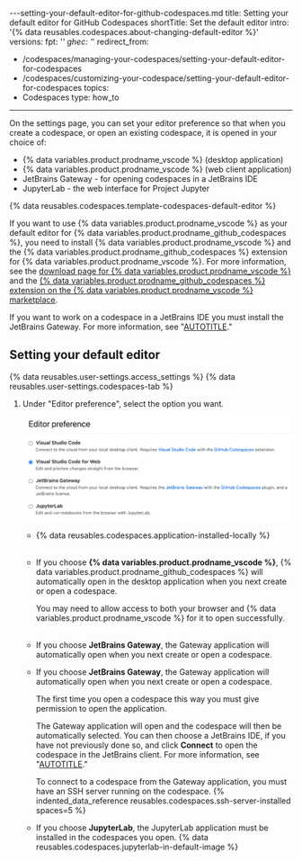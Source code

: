 ---setting-your-default-editor-for-github-codespaces.md
title: Setting your default editor for GitHub Codespaces
shortTitle: Set the default editor
intro: '{% data reusables.codespaces.about-changing-default-editor %}'
versions:
  fpt: '*'
  ghec: '*'
redirect_from:
  - /codespaces/managing-your-codespaces/setting-your-default-editor-for-codespaces
  - /codespaces/customizing-your-codespace/setting-your-default-editor-for-codespaces
topics:
  - Codespaces
type: how_to
---

On the settings page, you can set your editor preference so that when you create a codespace, or open an existing codespace, it is opened in your choice of:
- {% data variables.product.prodname_vscode %} (desktop application)
- {% data variables.product.prodname_vscode %} (web client application)
- JetBrains Gateway - for opening codespaces in a JetBrains IDE
- JupyterLab - the web interface for Project Jupyter 

{% data reusables.codespaces.template-codespaces-default-editor %}

If you want to use {% data variables.product.prodname_vscode %} as your default editor for {% data variables.product.prodname_github_codespaces %}, you need to install {% data variables.product.prodname_vscode %} and the {% data variables.product.prodname_github_codespaces %} extension for {% data variables.product.prodname_vscode %}. For more information, see the [download page for {% data variables.product.prodname_vscode %}](https://code.visualstudio.com/download/) and the [{% data variables.product.prodname_github_codespaces %} extension on the {% data variables.product.prodname_vscode %} marketplace](https://marketplace.visualstudio.com/items?itemName=GitHub.codespaces).

If you want to work on a codespace in a JetBrains IDE you must install the JetBrains Gateway. For more information, see "[AUTOTITLE](/codespaces/developing-in-codespaces/using-github-codespaces-in-your-jetbrains-ide)."

## Setting your default editor

{% data reusables.user-settings.access_settings %}
{% data reusables.user-settings.codespaces-tab %}
1. Under "Editor preference", select the option you want.

   ![Screenshot of the "Editor preference" options, with "Visual Studio Code for Web" selected.](/assets/images/help/codespaces/select-default-editor.png)

   - {% data reusables.codespaces.application-installed-locally %}<br><br>

   - If you choose **{% data variables.product.prodname_vscode %}**, {% data variables.product.prodname_github_codespaces %} will automatically open in the desktop application when you next create or open a codespace. 

     You may need to allow access to both your browser and {% data variables.product.prodname_vscode %} for it to open successfully.<br><br>
     
   - If you choose **JetBrains Gateway**, the Gateway application will automatically open when you next create or open a codespace. 

   - If you choose **JetBrains Gateway**, the Gateway application will automatically open when you next create or open a codespace.

     The first time you open a codespace this way you must give permission to open the application.

     The Gateway application will open and the codespace will then be automatically selected. You can then choose a JetBrains IDE, if you have not previously done so, and click **Connect** to open the codespace in the JetBrains client. For more information, see "[AUTOTITLE](/codespaces/developing-in-codespaces/using-github-codespaces-in-your-jetbrains-ide)."

     To connect to a codespace from the Gateway application, you must have an SSH server running on the codespace. {% indented_data_reference reusables.codespaces.ssh-server-installed spaces=5 %}

   - If you choose **JupyterLab**, the JupyterLab application must be installed in the codespaces you open. {% data reusables.codespaces.jupyterlab-in-default-image %}
